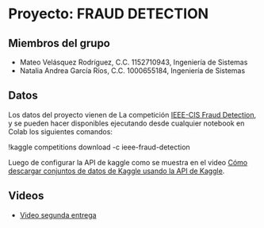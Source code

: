 # Proyecto: FRAUD DETECTION 
## Miembros del grupo
- Mateo Velásquez Rodríguez, C.C. 1152710943, Ingeniería de Sistemas
- Natalia Andrea García Ríos, C.C. 1000655184, Ingeniería de Sistemas
## Datos
Los datos del proyecto vienen de La competición [IEEE-CIS Fraud Detection](https://www.kaggle.com/c/ieee-fraud-detection/discussion/101203), y se pueden hacer disponibles ejecutando desde cualquier notebook en Colab los siguientes comandos:

!kaggle competitions download -c ieee-fraud-detection

Luego de configurar la API de kaggle como se muestra en el video [Cómo descargar conjuntos de datos de Kaggle usando la API de Kaggle](https://youtu.be/gkEbaMgvLs8).
## Videos
- [Video segunda entrega](https://1drv.ms/v/s!AlMQtBOil1k1h3l0lFYfn3xA5jWi?e=SdnlmM)
